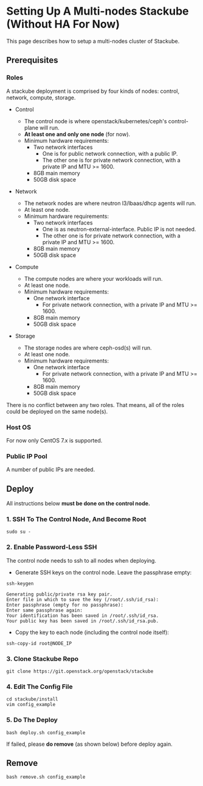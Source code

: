 # Setting Up A Multi-nodes Stackube (Without HA For Now)

This page describes how to setup a multi-nodes cluster of Stackube.

## Prerequisites

### Roles

A stackube deployment is comprised by four kinds of nodes: control, network, compute, storage.

- Control
    - The control node is where openstack/kubernetes/ceph's control-plane will run.
    - **At least one and only one node** (for now).
    - Minimum hardware requirements:
        - Two network interfaces
            - One is for public network connection, with a public IP.
            - The other one is for private network connection, with a private IP and MTU >= 1600.
        - 8GB main memory
        - 50GB disk space

- Network
    - The network nodes are where neutron l3/lbaas/dhcp agents will run.
    - At least one node.
    - Minimum hardware requirements:
        - Two network interfaces
            - One is as neutron-external-interface. Public IP is not needed.
            - The other one is for private network connection, with a private IP and MTU >= 1600.
        - 8GB main memory
        - 50GB disk space

- Compute
    - The compute nodes are where your workloads will run.
    - At least one node.
    - Minimum hardware requirements:
        - One network interface
            - For private network connection, with a private IP and MTU >= 1600.
        - 8GB main memory
        - 50GB disk space

- Storage
    - The storage nodes are where ceph-osd(s) will run.
    - At least one node.
    - Minimum hardware requirements:
        - One network interface
            - For private network connection, with a private IP and MTU >= 1600.
        - 8GB main memory
        - 50GB disk space

There is no conflict between any two roles. That means, all of the roles could be deployed on the same node(s).

### Host OS
For now only CentOS 7.x is supported.

### Public IP Pool
A number of public IPs are needed.


## Deploy

All instructions below **must be done on the control node.**

### 1. SSH To The Control Node, And Become Root 
```
sudo su -
```

### 2. Enable Password-Less SSH

The control node needs to ssh to all nodes when deploying.

- Generate SSH keys on the control node. Leave the passphrase empty:

```
ssh-keygen

Generating public/private rsa key pair.
Enter file in which to save the key (/root/.ssh/id_rsa): 
Enter passphrase (empty for no passphrase): 
Enter same passphrase again: 
Your identification has been saved in /root/.ssh/id_rsa.
Your public key has been saved in /root/.ssh/id_rsa.pub.
```

- Copy the key to each node (including the control node itself):
```
ssh-copy-id root@NODE_IP
```

### 3. Clone Stackube Repo
```
git clone https://git.openstack.org/openstack/stackube
```

### 4. Edit The Config File
```
cd stackube/install
vim config_example
```

### 5. Do The Deploy
```
bash deploy.sh config_example
```

If failed, please **do remove** (as shown below) before deploy again.



## Remove
```
bash remove.sh config_example
```
